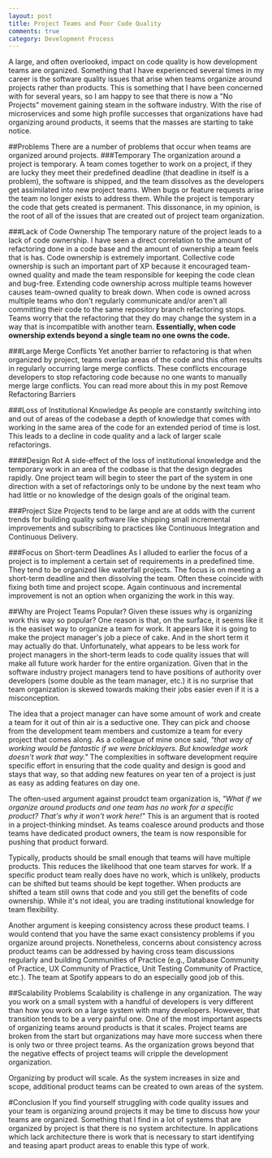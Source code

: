```yaml
---
layout: post
title: Project Teams and Poor Code Quality 
comments: true
category: Development Process
---
```


A large, and often overlooked, impact on code quality is how development teams are organized. Something that I have experienced several times in my career is the software quality issues that arise when teams organize around projects rather than products. This is something that I have been concerned with for several years, so I am happy to see that there is now a "No Projects" movement gaining steam in the software industry. With the rise of microservices and some high profile successes that organizations have had organizing around products, it seems that the masses are starting to take notice.

<!--more-->
##Problems
There are a number of problems that occur when teams are organized around projects. 
###Temporary
The organization around a project is temporary. A team comes together to work on a project, if they are lucky they meet their predefined deadline (that deadline in itself is a problem), the software is shipped, and the team dissolves as the developers get assimilated into new project teams. When bugs or feature requests arise the team no longer exists to address them. While the project is temporary the code that gets created is permanent. This dissonance, in my opinion, is the root of all of the issues that are created out of project team organization.

###Lack of Code Ownership
The temporary nature of the project leads to a lack of code ownership. I have seen a direct correlation to the amount of refactoring done in a code base and the amount of ownership a team feels that is has. Code ownership is extremely important. Collective code ownership is such an important part of XP because it encouraged team-owned quality and made the team responsible for keeping the code clean and bug-free. Extending code ownership across multiple teams however causes team-owned quality to break down. When code is owned across multiple teams who don't regularly communicate and/or aren't all committing their code to the same repository branch refactoring stops. Teams worry that the refactoring that they do may change the system in a way that is incompatible with another team. **Essentially, when code ownership extends beyond a single team no one owns the code.**

###Large Merge Conflicts
Yet another barrier to refactoring is that when organized by project, teams overlap areas of the code and this often results in regularly occurring large merge conflicts. These conflicts encourage developers to stop refactoring code because no one wants to manually merge large conflicts. You can read more about this in my post <LINK>Remove Refactoring Barriers</LINK>

###Loss of Institutional Knowledge
As people are constantly switching into and out of areas of the codebase a depth of knowledge that comes with working in the same area of the code for an extended period of time is lost. This leads to a decline in code quality and a lack of larger scale refactorings. 

####Design Rot
A side-effect of the loss of institutional knowledge and the temporary work in an area of the codbase is that the design degrades rapidly. One project team will begin to steer the part of the system in one direction with a set of refactorings only to be undone by the next team who had little or no knowledge of the design goals of the original team.

###Project Size 
Projects tend to be large and are at odds with the current trends for building quality software like shipping small incremental improvements and subscribing to practices like Continuous Integration and Continuous Delivery. 

###Focus on Short-term Deadlines 
As I alluded to earlier the focus of a project is to implement a certain set of requirements in a predefined time. They tend to be organized like waterfall projects. The focus is on meeting a short-term deadline and then dissolving the team. Often these coincide with fixing both time and project scope. Again continuous and incremental improvement is not an option when organizing the work in this way.

##Why are Project Teams Popular?
Given these issues why is organizing work this way so popular? One reason is that, on the surface, it seems like it is the easiset way to organize a team for work. It appears like it is going to make the project manager's job a piece of cake.  And in the short term it may actually do that. Unfortunately, what appears to be less work for project managers in the short-term leads to code quality issues that will make all future work harder for the entire organization. Given that in the software industry project managers tend to have positions of authority over developers (some double as the team manager, etc.) it is no surprise that team organization is skewed towards making their jobs easier even if it is a misconception.

The idea that a project manager can have some amount of work and create a team for it out of thin air is a seductive one. They can pick and choose from the development team members and customize a team for every project that comes along. As a colleague of mine once said, *"that way of working would be fantastic if we were bricklayers.  But knowledge work doesn't work that way."* The complexities in software development require specific effort in ensuring that the code quality and design is good and stays that way, so that adding new features on year ten of a project is just as easy as adding features on day one.

The often-used argument against proudct team organization is, *"What if we organize around products and one team has no work for a specific product? That's why it won't work here!"* This is an argument that is rooted in a project-thinking mindset. As teams coalesce around products and those teams have dedicated product owners, the team is now responsible for pushing that product forward. 

Typically, products should be small enough that teams will have multiple products. This reduces the likelihood that one team starves for work. If a specific product team really does have no work, which is unlikely, products can be shifted but teams should be kept together. When products are shifted a team still owns that code and you still get the benefits of code ownership. While it's not ideal, you are trading institutional knowledge for team flexibility. 

Another argument is keeping consistency across these product teams. I would contend that you have the same exact consistency problems if you organize around projects. Nonetheless, concerns about consistency across product teams can be addressed by having cross team discussions regularly and building Communities of Practice (e.g., Database Community of Practice, UX Community of Practice, Unit Testing Community of Practice, etc.). The team at Spotify appears to do an especially good job of this.  

##Scalability Problems
Scalability is challenge in any organization. The way you work on a small system with a handful of developers is very different than how you work on a large system with many developers. However, that transition tends to be a very painful one. One of the most important aspects of organizing teams around products is that it scales.  Project teams are broken from the start but organizations may have more success when there is only two or three project teams.  As the organization grows beyond that the negative effects of project teams will cripple the development organization.

Organizing by product will scale. As the system increases in size and scope, additional product teams can be created to own areas of the system. 

#Conclusion 
If you find yourself struggling with code quality issues and your team is organizing around projects it may be time to discuss how your teams are organized. Something that I find in a lot of systems that are organized by project is that there is no system architecture. In applications which lack architecture there is work that is necessary to start identifying and teasing apart product areas to enable this type of work.

